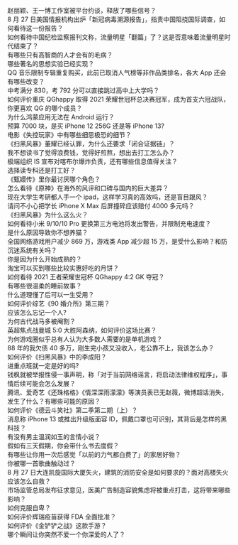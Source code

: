 赵丽颖、王一博工作室被平台约谈，释放了哪些信号？  
8 月 27 日美国情报机构出炉「新冠病毒溯源报告」，指责中国阻挠国际调查，如何看待这一份报告？  
如何看待中国纪检监察报刊文称，流量明星「翻篇」了？这是否意味着流量明星时代结束了？  
有哪些只有高智商的人才会有的毛病？  
哪些著名的思想实验已经实现？  
QQ 音乐限制专辑重复购买，此前已取消人气榜等非作品类排名，各大 App 还会有哪些改变？  
中考满分 830，考 792 分可以直接跳过高中上大学吗？  
如何评价重庆 QGhappy 取得 2021 荣耀世冠杯总决赛冠军，成为首支六冠战队，你更喜欢 QG 的哪个成员？  
为什么鸿蒙应用无法在 Android 运行？  
预算 7000 块，是买 iPhone 12  256G 还是等 iPhone 13?  
电影《失控玩家》中有哪些细思极恐的细节？  
《扫黑风暴》董耀已经认罪，为什么还要求「闭合证据链」？  
我不想读书了觉得浪费钱，觉得好煎熬，想出去打工怎么办？  
极端组织 IS 宣布对喀布尔爆炸负责，还有哪些信息值得关注？  
选择读专科还是打工好？  
《甄嬛传》里你最讨厌哪个角色？  
怎么看待《原神》在海外的风评和口碑与国内的巨大差异？  
现在大学生考研都人手一个 ipad，这样学习真的高效吗，还是盲目跟风？  
请问不小心把学长 iPhone X Max 后屏撞碎应该赔付 4000 多元吗？  
《扫黑风暴》为什么这么火？  
如何看待小米 9/10/10 Pro 更换第三方电池将发出警告，并限制充电速度？  
是什么原因导致你不想养猫？  
全国网络游戏用户减少 869 万，游戏类 App 减少超 15 万，是受什么影响？和防沉迷系统有关吗？  
你是因为什么开始成熟的？  
淘宝可以买到哪些比较实惠好吃的月饼？  
如何看待 2021 王者荣耀世冠杯 QGhappy 4:2 GK 夺冠？  
有哪些很温柔的睡前故事？  
什么道理懂了后可以一生受用？  
如何评价综艺《90 婚介所》第三期？  
应该怎么忘记一个人?  
为何古代战马多被阉割？  
英超焦点战曼城 5:0 大胜阿森纳，如何评价这场比赛？  
为何游戏圈似乎总有人认为大多数人需要的是单机游戏？  
88 年的我欠债 40 多万，刚生完小孩又没收入，老公靠不上，我该怎么办？  
如何评价《扫黑风暴》中的李成阳？  
进重点班就一定是好的吗?  
钱枫就被举报性侵一事声明，称「对于当前网络谣言，将启动法律维权程序」，事情后续可能会怎么发展？  
腾讯、爱奇艺《还珠格格》《情深深雨濛濛》等演员表已无赵薇，微博超话消失，发生了什么？有哪些可能的原因？  
如何评价《德云斗笑社》第二季第二期（上）？  
消息称 iPhone 13 或推出升级版面容 ID，佩戴口罩也可识别，其背后是怎样的黑科技？  
有没有男主温润如玉的言情小说？  
假如有三天假期，你会带什么书去度假？  
有哪些让你用一次后感觉「以前的力气都白费了」的家居好物？  
你被哪一首歌曲触动过？  
8 月 27 日大连凯旋国际大厦失火，建筑的消防安全是如何要求的？面对高楼失火应该怎么自救？  
市场监管总局发布征求意见，医美广告制造容貌焦虑将被重点打击，这将带来哪些影响？  
如何克服自卑？  
如何评价辉瑞疫苗获得 FDA 全面批准？  
如何评价《金铲铲之战》这款手游？  
哪个瞬间让你突然不爱一个你深爱的人了？  
